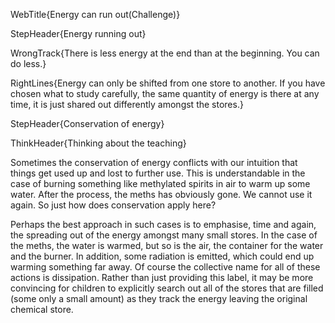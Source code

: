 WebTitle{Energy can run out(Challenge)}

StepHeader{Energy running out}

WrongTrack{There is less energy at the end than at the beginning. You can do less.}

RightLines{Energy can only be shifted from one store to another. If you have chosen what to study carefully, the same quantity of energy is there at any time, it is just shared out differently amongst the stores.}

StepHeader{Conservation of energy}

ThinkHeader{Thinking about the teaching}

Sometimes the conservation of energy conflicts with our intuition that things get used up and lost to further use. This is understandable in the case of burning something like methylated spirits in air to warm up some water. After the process, the meths has obviously gone. We cannot use it again. So just how does conservation apply here?

Perhaps the best approach in such cases is to emphasise, time and again, the spreading out of the energy amongst many small stores. In the case of the meths, the water is warmed, but so is the air, the container for the water and the burner. In addition, some radiation is emitted, which could end up warming something far away. Of course the collective name for all of these actions is dissipation. Rather than just providing this label, it may be more convincing for children to explicitly search out all of the stores that are filled (some only a small amount) as they track the energy leaving the original chemical store.
